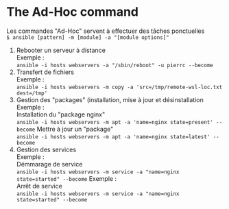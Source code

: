 # The Ad-Hoc command
Les commandes "Ad-Hoc" servent à effectuer des tâches ponctuelles<br/>
``$ ansible [pattern] -m [module] -a "[module options]"``

1. Rebooter un serveur à distance<br/>
Exemple :<br/>
``
ansible -i hosts webservers -a "/sbin/reboot" -u pierrc --become
``
2. Transfert de fichiers<br/>
Exemple :<br/>
``
ansible -i hosts webservers -m copy -a 'src=/tmp/remote-wsl-loc.txt dest=/tmp'
``
3. Gestion des "packages" (installation, mise à jour et désinstallation<br/>
Exemple :<br/>
Installation du "package nginx"<br/>
``
ansible -i hosts webservers -m apt -a 'name=nginx state=present' --become
``
Mettre à jour un "package"<br/>
``
ansible -i hosts webservers -m apt -a 'name=nginx state=latest' --become
``
4. Gestion des services<br/>
Exemple :<br/>
Démmarage de service <br/>
``
ansible -i hosts webservers -m service -a "name=nginx state=started" --become
``
Exemple :<br/>
Arrêt de service <br/>
``
ansible -i hosts webservers -m service -a "name=nginx state=started" --become
``







